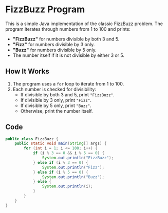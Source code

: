 # FizzBuzz Program

This is a simple Java implementation of the classic FizzBuzz problem. The program iterates through numbers from 1 to 100 and prints:

- **"FizzBuzz"** for numbers divisible by both 3 and 5.
- **"Fizz"** for numbers divisible by 3 only.
- **"Buzz"** for numbers divisible by 5 only.
- The number itself if it is not divisible by either 3 or 5.

## How It Works

1. The program uses a `for` loop to iterate from 1 to 100.
2. Each number is checked for divisibility:
   - If divisible by both 3 and 5, print `"FizzBuzz"`.
   - If divisible by 3 only, print `"Fizz"`.
   - If divisible by 5 only, print `"Buzz"`.
   - Otherwise, print the number itself.

## Code

```java
public class FizzBuzz {
    public static void main(String[] args) {
        for (int i = 1; i <= 100; i++) {
            if (i % 3 == 0 && i % 5 == 0) {
                System.out.println("FizzBuzz");
            } else if (i % 3 == 0) {
                System.out.println("Fizz");
            } else if (i % 5 == 0) {
                System.out.println("Buzz");
            } else {
                System.out.println(i);
            }
        }
    }
}
